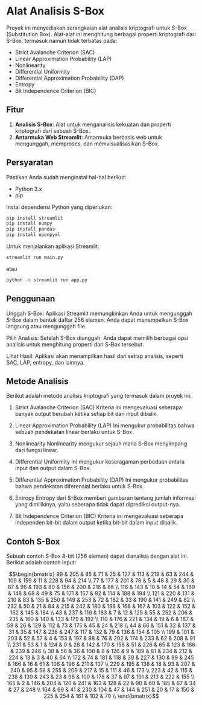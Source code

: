 # Alat Analisis S-Box

Proyek ini menyediakan serangkaian alat analisis kriptografi untuk S-Box (Substitution Box). Alat-alat ini menghitung berbagai properti kriptografi dari S-Box, termasuk namun tidak terbatas pada:

- Strict Avalanche Criterion (SAC)
- Linear Approximation Probability (LAP)
- Nonlinearity
- Differential Uniformity
- Differential Approximation Probability (DAP)
- Entropy
- Bit Independence Criterion (BIC)

## Fitur

1. **Analisis S-Box**: Alat untuk menganalisis kekuatan dan properti kriptografi dari sebuah S-Box.
2. **Antarmuka Web Streamlit**: Antarmuka berbasis web untuk mengunggah, memproses, dan memvisualisasikan S-Box.

## Persyaratan

Pastikan Anda sudah menginstal hal-hal berikut:

- Python 3.x
- pip

Instal dependensi Python yang diperlukan:
```bash
pip install streamlit
pip install numpy
pip install pandas
pip install openpyxl
```

Untuk menjalankan aplikasi Streamlit:
```bash
streamlit run main.py
```
atau
```bash
python -m streamlit run app.py
```

## Penggunaan
Unggah S-Box: Aplikasi Streamlit memungkinkan Anda untuk mengunggah S-Box dalam bentuk daftar 256 elemen. Anda dapat menempelkan S-Box langsung atau mengunggah file.

Pilih Analisis: Setelah S-Box diunggah, Anda dapat memilih berbagai opsi analisis untuk menghitung properti dari S-Box tersebut.

Lihat Hasil: Aplikasi akan menampilkan hasil dari setiap analisis, seperti SAC, LAP, entropy, dan lainnya.

## Metode Analisis
Berikut adalah metode analisis kriptografi yang termasuk dalam proyek ini:

1. Strict Avalanche Criterion (SAC)
Kriteria ini mengevaluasi seberapa banyak output berubah ketika setiap bit dari input dibalik.

2. Linear Approximation Probability (LAP)
Ini mengukur probabilitas bahwa sebuah pendekatan linear berlaku untuk S-Box.

3. Nonlinearity
Nonlinearity mengukur sejauh mana S-Box menyimpang dari fungsi linear.

4. Differential Uniformity
Ini mengukur keseragaman perbedaan antara input dan output dalam S-Box.

5. Differential Approximation Probability (DAP)
Ini mengukur probabilitas bahwa pendekatan diferensial berlaku untuk S-Box.

6. Entropy
Entropy dari S-Box memberi gambaran tentang jumlah informasi yang dimilikinya, yaitu seberapa tidak dapat diprediksi output-nya.

7. Bit Independence Criterion (BIC)
Kriteria ini mengevaluasi seberapa independen bit-bit dalam output ketika bit-bit dalam input dibalik.

## Contoh S-Box
Sebuah contoh S-Box 8-bit (256 elemen) dapat dianalisis dengan alat ini. Berikut adalah contoh input:

```math
\begin{bmatrix}
99 & 205 & 85 & 71 & 25 & 127 & 113 & 219 & 63 & 244 & 109 & 159 & 11 & 228 & 94 & 214 \\
77 & 177 & 201 & 78 & 5 & 48 & 29 & 30 & 87 & 96 & 193 & 80 & 156 & 200 & 216 & 86 \\
116 & 143 & 10 & 14 & 54 & 169 & 148 & 68 & 49 & 75 & 171 & 157 & 92 & 114 & 188 & 194 \\
121 & 220 & 131 & 210 & 83 & 135 & 250 & 149 & 253 & 72 & 182 & 33 & 190 & 141 & 249 & 82 \\
232 & 50 & 21 & 84 & 215 & 242 & 180 & 198 & 168 & 167 & 103 & 122 & 152 & 162 & 145 & 184 \\
43 & 237 & 119 & 183 & 7 & 12 & 125 & 55 & 252 & 206 & 235 & 160 & 140 & 133 & 179 & 192 \\
110 & 176 & 221 & 134 & 19 & 6 & 187 & 59 & 26 & 129 & 112 & 73 & 175 & 45 & 24 & 218 \\
44 & 66 & 151 & 32 & 137 & 31 & 35 & 147 & 236 & 247 & 117 & 132 & 79 & 136 & 154 & 105 \\
199 & 101 & 203 & 52 & 57 & 4 & 153 & 197 & 88 & 76 & 202 & 174 & 233 & 62 & 208 & 91 \\
231 & 53 & 1 & 124 & 0 & 28 & 142 & 170 & 158 & 51 & 226 & 65 & 123 & 186 & 239 & 246 \\
38 & 56 & 36 & 108 & 8 & 126 & 9 & 189 & 81 & 234 & 212 & 224 & 13 & 3 & 40 & 64 \\
172 & 74 & 181 & 118 & 39 & 227 & 130 & 89 & 245 & 166 & 16 & 61 & 106 & 196 & 211 & 107 \\
229 & 195 & 138 & 18 & 93 & 207 & 240 & 95 & 58 & 255 & 209 & 217 & 15 & 111 & 46 & 173 \\
223 & 42 & 115 & 238 & 139 & 243 & 23 & 98 & 100 & 178 & 37 & 97 & 191 & 213 & 222 & 155 \\
165 & 2 & 146 & 204 & 120 & 241 & 163 & 128 & 22 & 90 & 60 & 185 & 67 & 34 & 27 & 248 \\
164 & 69 & 41 & 230 & 104 & 47 & 144 & 251 & 20 & 17 & 150 & 225 & 254 & 161 & 102 & 70 \\
\end{bmatrix}
```
